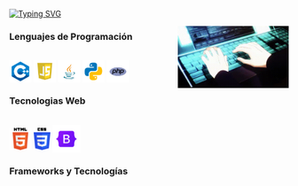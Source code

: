 [![Typing SVG](https://readme-typing-svg.demolab.com?font=Sofadi+One&weight=500&pause=1000&width=435&lines=Bienvenido+a+mi+perfil+de+GitHub)](https://git.io/typing-svg)

<img src="imgs/gif.gif" alt="Gift" align="right" width="200">

### Lenguajes de Programación
<div style="display: inline_block">
<br>
<img src="imgs/c++.png" alt="c++" align="center" height="40" width="40">
<img src="imgs/javascript.png" alt="javascript" align="center" height="40" width="40">
<img src="imgs/java.png" alt="java" align="center" height="40" width="40">
<img src="imgs/python.png" alt="python" align="center" height="40" width="40">
<img src="imgs/php.png" alt="php" align="center" height="40" width="40">
<br>
</div>

### Tecnologias Web
<div style="display: inline_block">
<br>
<img src="imgs/html.png" alt="html" align="center" height="40" width="40">
<img src="imgs/css.png" alt="css" align="center" height="40" width="30">
<img src="imgs/bootstrap.png" alt="bootstrap" align="center" height="50" width="50">
<br>
</div>

### Frameworks y Tecnologías

